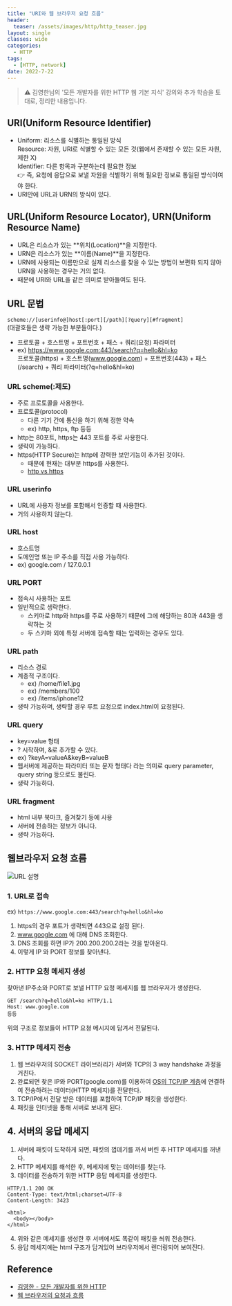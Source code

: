 ```yaml
---
title: "URI와 웹 브라우저 요청 흐름"
header:
  teaser: /assets/images/http/http_teaser.jpg
layout: single
classes: wide
categories:
  - HTTP
tags:
  - [HTTP, network]
date: 2022-7-22
---
```


> ⚠️ 김영한님의 '모든 개발자를 위한 HTTP 웹 기본 지식' 강의와 추가 학습을 토대로, 정리한 내용입니다.

## URI(Uniform Resource Identifier)

- Uniform: 리소스를 식별하는 통일된 방식  
  Resource: 자원, URI로 식별할 수 있는 모든 것(웹에서 존재할 수 있는 모든 자원, 제한 X)  
  Identifier: 다른 항목과 구분하는데 필요한 정보  
  👉 즉, 요청에 응답으로 보낼 자원을 식별하기 위해 필요한 정보로 통일된 방식이여야 한다.
- URI안에 URL과 URN의 방식이 있다.

## URL(Uniform Resource Locator), URN(Uniform Resource Name)

- URL은 리소스가 있는 **위치(Location)**을 지정한다.
- URN은 리소스가 있는 **이름(Name)**을 지정한다.
- URN에 사용되는 이름만으로 실제 리소스를 찾을 수 있는 방법이 보편화 되지 않아 URN을 사용하는 경우는 거의 없다.
- 때문에 URI와 URL을 같은 의미로 받아들여도 된다.

## URL 문법

`scheme://[userinfo@]host[:port][/path][?query][#fragment]`  
(대괄호들은 생략 가능한 부분들이다.)

- 프로토콜 + 호스트명 + 포트번호 + 패스 + 쿼리(요청) 파라미터
- ex) https://www.google.com:443/search?q=hello&hl=ko  
  프로토콜(https) + 호스트명(www.google.com) + 포트번호(443) + 패스(/search) + 쿼리 파라미터(?q=hello&hl=ko)

### URL scheme(:제도)

- 주로 프로토콜을 사용한다.
- 프로토콜(protocol)
  - 다른 기기 간에 통신을 하기 위해 정한 약속
  - ex) http, https, ftp 등등
- http는 80포트, https는 443 포트를 주로 사용한다.
- 생략이 가능하다.
- https(HTTP Secure)는 http에 강력한 보안기능이 추가된 것이다.
  - 때문에 현재는 대부분 https를 사용한다.
  - [http vs https](https://mangkyu.tistory.com/98)

### URL userinfo

- URL에 사용자 정보를 포함해서 인증할 때 사용한다.
- 거의 사용하지 않는다.

### URL host

- 호스트명
- 도메인명 또는 IP 주소를 직접 사용 가능하다.
- ex) google.com / 127.0.0.1

### URL PORT

- 접속시 사용하는 포트
- 일반적으로 생략한다.
  - 스키마로 http와 https를 주로 사용하기 때문에 그에 해당하는 80과 443을 생략하는 것
  - 두 스키마 외에 특정 서버에 접속할 때는 입력하는 경우도 있다.

### URL path

- 리소스 경로
- 계층적 구조이다.
  - ex) /home/file1.jpg
  - ex) /members/100
  - ex) /items/iphone12
- 생략 가능하며, 생략할 경우 루트 요청으로 index.html이 요청된다.

### URL query

- key=value 형태
- ? 시작하며, &로 추가할 수 있다.
- ex) ?keyA=valueA&keyB=valueB
- 웹서버에 제공하는 파라미터 또는 문자 형태다 라는 의미로 query parameter, query string 등으로도 불린다.
- 생략 가능하다.

### URL fragment

- html 내부 북마크, 즐겨찾기 등에 사용
- 서버에 전송하는 정보가 아니다.
- 생략 가능하다.

## 웹브라우저 요청 흐름

<img src='{{ "/assets/images/http/2022-07-22-URI_1.png" | relative_url }}'  alt="URL 설명"/>

### 1. URL로 접속

ex) `https://www.google.com:443/search?q=hello&hl=ko`

1. https의 경우 포트가 생략되면 443으로 설정 된다.
2. www.google.com 에 대해 DNS 조회한다.
3. DNS 조회를 하면 IP가 200.200.200.2라는 것을 받아온다.
4. 이렇게 IP 와 PORT 정보를 찾아낸다.

### 2. HTTP 요청 메세지 생성

찾아낸 IP주소와 PORT로 보낼 HTTP 요청 메세지를 웹 브라우저가 생성한다.

```
GET /search?q=hello&hl=ko HTTP/1.1
Host: www.google.com
등등
```

위의 구조로 정보들이 HTTP 요쳥 메시지에 담겨서 전달된다.

### 3. HTTP 메세지 전송

1. 웹 브라우저의 SOCKET 라이브러리가 서버와 TCP의 3 way handshake 과정을 거친다.
2. 완료되면 찾은 IP와 PORT(google.com)를 이용하여 [OS의 TCP/IP 계층](https://nordvpn.com/ko/blog/tcp-ip-protocol/)에 연결하여 전송하려는 데이터(HTTP 메세지)를 전달한다.
3. TCP/IP에서 전달 받은 데이터를 포함하여 TCP/IP 패킷을 생성한다.
4. 패킷을 인터넷을 통해 서버로 보내게 된다.

## 4. 서버의 응답 메세지

1. 서버에 패킷이 도착하게 되면, 패킷의 껍데기를 까서 버린 후 HTTP 메세지를 꺼낸다.
2. HTTP 메세지를 해석한 후, 메세지에 맞는 데이터를 찾는다.
3. 데이터를 전송하기 위한 HTTP 응답 메세지를 생성한다.

```
HTTP/1.1 200 OK
Content-Type: text/html;charset=UTF-8
Content-Length: 3423

<html>
  <body></body>
</html>
```

4. 위와 같은 메세지를 생성한 후 서버에서도 똑같이 패킷을 씌워 전송한다.
5. 응답 메세지에는 html 구조가 담겨있어 브라우저에서 렌더링되어 보여진다.

## Reference

- [김영한 - 모든 개발자를 위한 HTTP](https://www.inflearn.com/course/http-%EC%9B%B9-%EB%84%A4%ED%8A%B8%EC%9B%8C%ED%81%AC)
- [웹 브라우저의 요청과 흐름](https://jhhan009.tistory.com/95)
